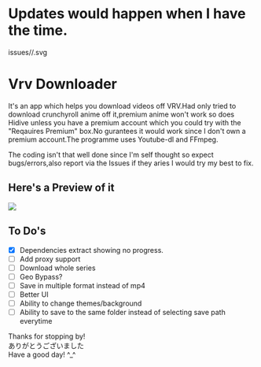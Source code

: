 # Updates would happen when I have the time.
issues/<user>/<repo>.svg
# Vrv Downloader

It's an app which helps you download videos off VRV.Had only tried to download crunchyroll anime off it,premium anime won't work so does Hidive unless you have a premium account which you could try with the "Reqauires Premium" box.No gurantees it would work since I don't own a premium account.The programme uses Youtube-dl and FFmpeg.

The coding isn't that well done since I'm self thought so expect bugs/errors,also report via the Issues if they aries I would try my best to fix.

## Here's a Preview of it
<img src="https://github.com/honghongleong/Vrv-Downloader/blob/master/Preview/Untitled.jpg?raw=true"/>

## To Do's  
- [x] Dependencies extract showing no progress.
- [ ] Add proxy support  
- [ ] Download whole series  
- [ ] Geo Bypass?  
- [ ] Save in multiple format instead of mp4  
- [ ] Better UI  
- [ ] Ability to change themes/background
- [ ] Ability to save to the same folder instead of selecting save path everytime

Thanks for stopping by!  
ありがとうございました  
Have a good day! ^_^

